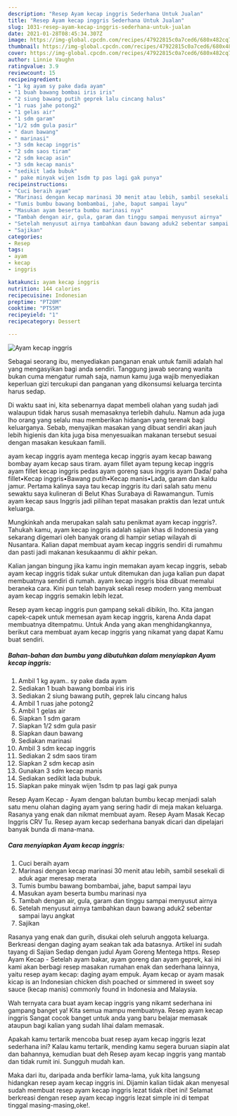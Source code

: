 ```yaml
---
description: "Resep Ayam kecap inggris Sederhana Untuk Jualan"
title: "Resep Ayam kecap inggris Sederhana Untuk Jualan"
slug: 1031-resep-ayam-kecap-inggris-sederhana-untuk-jualan
date: 2021-01-28T08:45:34.307Z
image: https://img-global.cpcdn.com/recipes/47922815c0a7ced6/680x482cq70/ayam-kecap-inggris-foto-resep-utama.jpg
thumbnail: https://img-global.cpcdn.com/recipes/47922815c0a7ced6/680x482cq70/ayam-kecap-inggris-foto-resep-utama.jpg
cover: https://img-global.cpcdn.com/recipes/47922815c0a7ced6/680x482cq70/ayam-kecap-inggris-foto-resep-utama.jpg
author: Linnie Vaughn
ratingvalue: 3.9
reviewcount: 15
recipeingredient:
- "1 kg ayam sy pake dada ayam"
- "1 buah bawang bombai iris iris"
- "2 siung bawang putih geprek lalu cincang halus"
- "1 ruas jahe potong2"
- "1 gelas air"
- "1 sdm garam"
- "1/2 sdm gula pasir"
- " daun bawang"
- " marinasi"
- "3 sdm kecap inggris"
- "2 sdm saos tiram"
- "2 sdm kecap asin"
- "3 sdm kecap manis"
- "sedikit lada bubuk"
- " pake minyak wijen 1sdm tp pas lagi gak punya"
recipeinstructions:
- "Cuci beraih ayam"
- "Marinasi dengan kecap marinasi 30 menit atau lebih, sambil sesekali di aduk agar meresap merata"
- "Tumis bumbu bawang bombambai, jahe, baput sampai layu"
- "Masukan ayam beserta bumbu marinasi nya"
- "Tambah dengan air, gula, garam dan tinggu sampai menyusut airnya"
- "Setelah menyusut airnya tambahkan daun bawang aduk2 sebentar sampai layu angkat"
- "Sajikan"
categories:
- Resep
tags:
- ayam
- kecap
- inggris

katakunci: ayam kecap inggris 
nutrition: 144 calories
recipecuisine: Indonesian
preptime: "PT20M"
cooktime: "PT55M"
recipeyield: "1"
recipecategory: Dessert

---
```



![Ayam kecap inggris](https://img-global.cpcdn.com/recipes/47922815c0a7ced6/680x482cq70/ayam-kecap-inggris-foto-resep-utama.jpg)

Sebagai seorang ibu, menyediakan panganan enak untuk famili adalah hal yang mengasyikan bagi anda sendiri. Tanggung jawab seorang  wanita bukan cuma mengatur rumah saja, namun kamu juga wajib menyediakan keperluan gizi tercukupi dan panganan yang dikonsumsi keluarga tercinta harus sedap.

Di waktu  saat ini, kita sebenarnya dapat membeli olahan yang sudah jadi walaupun tidak harus susah memasaknya terlebih dahulu. Namun ada juga lho orang yang selalu mau memberikan hidangan yang terenak bagi keluarganya. Sebab, menyajikan masakan yang dibuat sendiri akan jauh lebih higienis dan kita juga bisa menyesuaikan makanan tersebut sesuai dengan masakan kesukaan famili. 

ayam kecap inggris ayam mentega kecap inggris ayam kecap bawang bombay ayam kecap saus tiram. ayam fillet ayam tepung kecap inggris ayam fillet kecap inggris pedas ayam goreng saus inggris ayam Dada/ paha fillet•Kecap inggris•Bawang putih•Kecap manis•Lada, garam dan kaldu jamur. Pertama kalinya saya tau kecap inggris itu dari salah satu menu sewaktu saya kulineran di Belut Khas Surabaya di Rawamangun. Tumis ayam kecap saus Inggris jadi pilihan tepat masakan praktis dan lezat untuk keluarga.

Mungkinkah anda merupakan salah satu penikmat ayam kecap inggris?. Tahukah kamu, ayam kecap inggris adalah sajian khas di Indonesia yang sekarang digemari oleh banyak orang di hampir setiap wilayah di Nusantara. Kalian dapat membuat ayam kecap inggris sendiri di rumahmu dan pasti jadi makanan kesukaanmu di akhir pekan.

Kalian jangan bingung jika kamu ingin memakan ayam kecap inggris, sebab ayam kecap inggris tidak sukar untuk ditemukan dan juga kalian pun dapat membuatnya sendiri di rumah. ayam kecap inggris bisa dibuat memalui beraneka cara. Kini pun telah banyak sekali resep modern yang membuat ayam kecap inggris semakin lebih lezat.

Resep ayam kecap inggris pun gampang sekali dibikin, lho. Kita jangan capek-capek untuk memesan ayam kecap inggris, karena Anda dapat membuatnya ditempatmu. Untuk Anda yang akan menghidangkannya, berikut cara membuat ayam kecap inggris yang nikamat yang dapat Kamu buat sendiri.

<!--inarticleads1-->

##### Bahan-bahan dan bumbu yang dibutuhkan dalam menyiapkan Ayam kecap inggris:

1. Ambil 1 kg ayam.. sy pake dada ayam
1. Sediakan 1 buah bawang bombai iris iris
1. Sediakan 2 siung bawang putih, geprek lalu cincang halus
1. Ambil 1 ruas jahe potong2
1. Ambil 1 gelas air
1. Siapkan 1 sdm garam
1. Siapkan 1/2 sdm gula pasir
1. Siapkan  daun bawang
1. Sediakan  marinasi
1. Ambil 3 sdm kecap inggris
1. Sediakan 2 sdm saos tiram
1. Siapkan 2 sdm kecap asin
1. Gunakan 3 sdm kecap manis
1. Sediakan sedikit lada bubuk.
1. Siapkan  pake minyak wijen 1sdm tp pas lagi gak punya


Resep Ayam Kecap - Ayam dengan balutan bumbu kecap menjadi salah satu menu olahan daging ayam yang sering hadir di meja makan keluarga. Rasanya yang enak dan nikmat membuat ayam. Resep Ayam Masak Kecap Inggris CRV Tu. Resep ayam kecap sederhana banyak dicari dan dipelajari banyak bunda di mana-mana. 

<!--inarticleads2-->

##### Cara menyiapkan Ayam kecap inggris:

1. Cuci beraih ayam
1. Marinasi dengan kecap marinasi 30 menit atau lebih, sambil sesekali di aduk agar meresap merata
1. Tumis bumbu bawang bombambai, jahe, baput sampai layu
1. Masukan ayam beserta bumbu marinasi nya
1. Tambah dengan air, gula, garam dan tinggu sampai menyusut airnya
1. Setelah menyusut airnya tambahkan daun bawang aduk2 sebentar sampai layu angkat
1. Sajikan


Rasanya yang enak dan gurih, disukai oleh seluruh anggota keluarga. Berkreasi dengan daging ayam seakan tak ada batasnya. Artikel ini sudah tayang di Sajian Sedap dengan judul Ayam Goreng Mentega https. Resep Ayam Kecap - Setelah ayam bakar, ayam goreng dan ayam geprek, kai ini kami akan berbagi resep masakan rumahan enak dan sederhana lainnya, yaitu resep ayam kecap: daging ayam empuk. Ayam kecap or ayam masak kicap is an Indonesian chicken dish poached or simmered in sweet soy sauce (kecap manis) commonly found in Indonesia and Malaysia. 

Wah ternyata cara buat ayam kecap inggris yang nikamt sederhana ini gampang banget ya! Kita semua mampu membuatnya. Resep ayam kecap inggris Sangat cocok banget untuk anda yang baru belajar memasak ataupun bagi kalian yang sudah lihai dalam memasak.

Apakah kamu tertarik mencoba buat resep ayam kecap inggris lezat sederhana ini? Kalau kamu tertarik, mending kamu segera buruan siapin alat dan bahannya, kemudian buat deh Resep ayam kecap inggris yang mantab dan tidak rumit ini. Sungguh mudah kan. 

Maka dari itu, daripada anda berfikir lama-lama, yuk kita langsung hidangkan resep ayam kecap inggris ini. Dijamin kalian tiidak akan menyesal sudah membuat resep ayam kecap inggris lezat tidak ribet ini! Selamat berkreasi dengan resep ayam kecap inggris lezat simple ini di tempat tinggal masing-masing,oke!.

